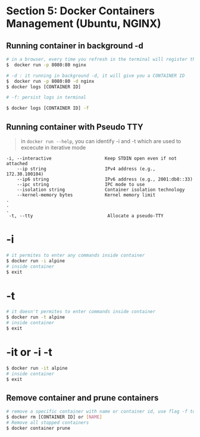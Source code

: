 # Section 5: Docker Containers Management (Ubuntu, NGINX)


## Running container in background -d

```bash
# in a browser, every time you refresh in the terminal will register the action
$  docker run -p 8080:80 nginx

# -d : it running in background -d, it will give you a CONTAINER ID
$  docker run -p 8080:80 -d nginx
$ docker logs [CONTAINER ID]

# -f: persist logs in terminal

$ docker logs [CONTAINER ID] -f
```

## Running container with Pseudo TTY

> in `docker run --help`, you can identify -i and -t which are used to excecute in iterative mode

```console
-i, --interactive                    Keep STDIN open even if not attached
    --ip string                      IPv4 address (e.g., 172.30.100104)
    --ip6 string                     IPv6 address (e.g., 2001:db8::33)
    --ipc string                     IPC mode to use
    --isolation string               Container isolation technology
    --kernel-memory bytes            Kernel memory limit
.
.
.
 -t, --tty                            Allocate a pseudo-TTY

```

# -i
```bash
# it permites to enter any commands inside container
$ docker run -i alpine 
# inside container
$ exit
```


# -t
```bash
# it doesn't permites to enter commands inside container
$ docker run -t alpine 
# inside container
$ exit
```

# -it or -i -t 
```bash
$ docker run -it alpine 
# inside container
$ exit
```

## Remove container and prune containers

```bash
# remove a specific container with name or container id, use flag -f to force deleting
$ docker rm [CONTAINER ID] or [NAME]
# Remove all stopped containers
$ docker container prune
```


 